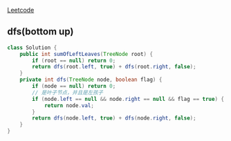 [Leetcode](https://leetcode.com/problems/sum-of-left-leaves/)

## dfs(bottom up)
```java
class Solution {
    public int sumOfLeftLeaves(TreeNode root) {
        if (root == null) return 0;
        return dfs(root.left, true) + dfs(root.right, false);
    }
    private int dfs(TreeNode node, boolean flag) {
        if (node == null) return 0;
        // 是叶子节点，并且是左孩子
        if (node.left == null && node.right == null && flag == true) {
            return node.val;
        }
        return dfs(node.left, true) + dfs(node.right, false);
    }
}
```
